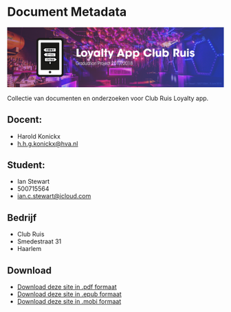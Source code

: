 # Document Metadata

![readme banner](.gitbook/assets/banner-with-meta.png)

Collectie van documenten en onderzoeken voor Club Ruis Loyalty app.

## Docent:

* Harold Konickx
* [h.h.g.konickx@hva.nl](https://github.com/IanCStewart/graduation-product-biography/tree/ed171d5694470b0a0a54164e64bf41580451b637/h.h.g.konickx@hva.nl)

## Student:

* Ian Stewart
* 500715564
* [ian.c.stewart@icloud.com](https://github.com/IanCStewart/graduation-product-biography/tree/ed171d5694470b0a0a54164e64bf41580451b637/ian.c.stewart@icloud.com)

## Bedrijf

* Club Ruis
* Smedestraat 31
* Haarlem

## Download

* [Download deze site in .pdf formaat](https://www.gitbook.com/download/pdf/book/iancstewart/graduation-project-productbiografie)
* [Download deze site in .epub formaat](https://www.gitbook.com/download/epub/book/iancstewart/graduation-project-productbiografie)
* [Download deze site in .mobi formaat](https://www.gitbook.com/download/mobi/book/iancstewart/graduation-project-productbiografie)

